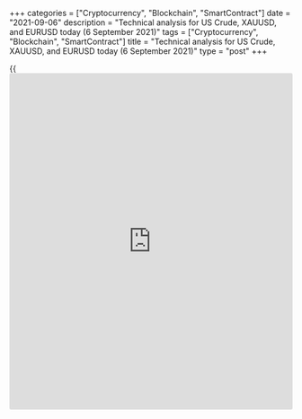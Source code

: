 +++
categories = ["Cryptocurrency", "Blockchain", "SmartContract"]
date = "2021-09-06"
description = "Technical analysis for US Crude, XAUUSD, and EURUSD today (6 September 2021)"
tags = ["Cryptocurrency", "Blockchain", "SmartContract"]
title = "Technical analysis for US Crude, XAUUSD, and EURUSD today (6 September 2021)"
type = "post"
+++

{{<iframe id="large-banner" src="https://www.bounty.group/#slide=1.0" width="100%" height="600" scrolling="no" style="border: 0px solid rgb(216, 221, 230); border-radius: 3px;">}}

2021-09-06

2021-09-06

Short-term analysis for oil, gold, and EURUSD for 06.09.2021Alex
Rodionov

I welcome my fellow traders! I have made a price forecast for US Crude,
XAUUSD, and EURUSD using a combination of margin zones methodology and
technical analysis. Based on the market analysis, I suggest entry
signals for intraday traders.

Last week, the euro broke out Target Zone 1.1857 - 1.1840 within a
short-term uptrend.

The article covers the following subjects:

## Oil price forecast for today: USCrude analysis

The oil short-term uptrend continues. The price is being corrected in
the beforementioned uptrend. The target of the correction is to test the
key support zone 67.87 - 67.17. While this zone is being held by buyers,
look for purchases according to the pattern with a target at last week's
high.

If the trend key support is broken out downside, the trend will reverse
down. In this case, look for sales with the target at the lower Target
Zone 65.32 - 64.81.

### [USCrude][1] trading ideas for today:

Open buy positions according to the pattern in 67.87 - 67.17.
TakeProfit: 70.33. StopLoss: according to the pattern rules.

* * *

## Gold price forecast for today: XAUUSD analysis

Last week, Target Zone 3 1825 - 1820 was reached and then broken out.
The next growth target within the short-term uptrend is Gold Zone 3 1845
- 1843.

It is reasonable to enter purchases on correction at strong supports:
Additional Zone 1823 - 1822 and Intermediary Zone 1813 - 1811. It will
be possible to buy gold after the pattern formation.

### [XAUUSD][2] trading ideas for today:

  1. Buy according to the pattern in Additional Zone 1823 - 1822. TakeProfit: Gold Zone 1845 - 1843. StopLoss: according to the pattern rules.

  2. Buy according to the pattern in Intermediary Zone 1813 - 1811. TakeProfit: Gold Zone 1845 - 1843. StopLoss: according to the pattern rules.

* * *

## Euro/Dollar forecast for today: EURUSD analysis

Last week, the euro broke out Target Zone 1.1857 - 1.1840 within a
short-term uptrend. The next growth target is the Gold Zone 1.1936 -
1.1928.

Now a correction and a test of the Additional Zone 1.1865 - 1.1860 can
be seen in the price chart. If the zone is held, then start buying euro
with the first target to update last Friday's high.

If the Additional Zone is broken out, then the correction will continue
with the target in the Intermediary Zone 1.1820 - 1.1812.

### [EURUSD][3] trading ideas for today:

Buy according to the pattern in Additional Zone 1.1865 - 1.1860.
TakeProfit: 1.1907, Gold Zone 1.1936 - 1.1928. StopLoss: according to
the pattern rules.

* * *

P.S. Did you like my article? Share it in social networks: it will be
the best “thank you" :)

Ask me questions and comment below. I’ll be glad to answer your
questions and give necessary explanations.

 **Useful links:**

  * I recommend trying to trade with a reliable broker [here][4]. The system allows you to trade by yourself or copy successful traders from all across the globe.
  * Use my promo-code BLOG for getting deposit bonus 50% on LiteForex platform. Just enter this code in the appropriate field while [depositing][5] your trading account.
  * Telegram chat for traders: <t.me/liteforexengchat>. We are sharing the signals and trading experience
  * Telegram channel with high-quality analytics, Forex reviews, training articles, and other useful things for traders <t.me/liteforex>

## Price chart of EURUSD in real time mode

The content of this article reflects the author’s opinion and does not
necessarily reflect the official position of LiteForex. The material
published on this page is provided for informational purposes only and
should not be considered as the provision of investment advice for the
purposes of Directive 2004/39/EC.

Rate this article:

{{value}}

( {{count}} {{title}} )

   1. my.liteforex.com/trading?type=oil
   2. my.liteforex.com/trading/chart?symbol=XAUUSD&returnUrl=true
   3. my.liteforex.com/trading/chart?symbol=EURUSD&returnUrl=true
   4. my.liteforex.com/?category=analysts-opinions&slug=short-term-analysis-for-oil-gold-and-eurusd-for-06092021&openPopup=%2Fregistration%2Fpopup&utm_source=blog&utm_medium=article&utm_campaign=bonus
   5. my.liteforex.com/deposit/?category=analysts-opinions&slug=short-term-analysis-for-oil-gold-and-eurusd-for-06092021&promo_code=BLOG&utm_source=blog&utm_medium=article&utm_campaign=bonus
